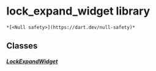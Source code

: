 


# lock_expand_widget library






    *[<Null safety>](https://dart.dev/null-safety)*





## Classes

##### [LockExpandWidget](../traits_expandable_lock_expand_widget/LockExpandWidget-class.md)



 















